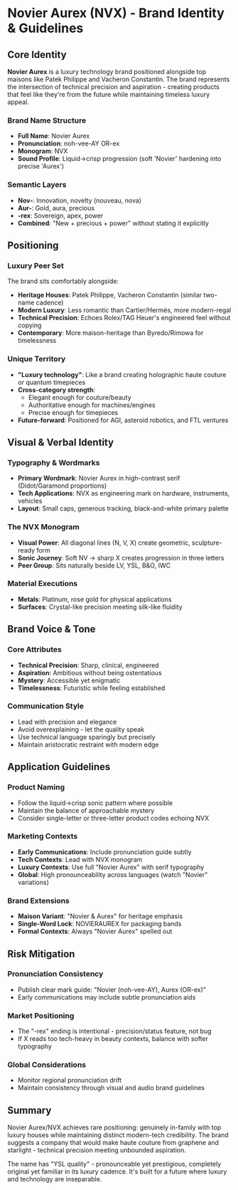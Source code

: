 # Novier Aurex (NVX) - Brand Identity & Guidelines

## Core Identity

**Novier Aurex** is a luxury technology brand positioned alongside top maisons like Patek Philippe and Vacheron Constantin. The brand represents the intersection of technical precision and aspiration - creating products that feel like they're from the future while maintaining timeless luxury appeal.

### Brand Name Structure
- **Full Name**: Novier Aurex
- **Pronunciation**: noh-vee-AY OR-ex
- **Monogram**: NVX
- **Sound Profile**: Liquid→crisp progression (soft 'Novier' hardening into precise 'Aurex')

### Semantic Layers
- **Nov-**: Innovation, novelty (nouveau, nova)
- **Aur-**: Gold, aura, precious
- **-rex**: Sovereign, apex, power
- **Combined**: "New + precious + power" without stating it explicitly

## Positioning

### Luxury Peer Set
The brand sits comfortably alongside:
- **Heritage Houses**: Patek Philippe, Vacheron Constantin (similar two-name cadence)
- **Modern Luxury**: Less romantic than Cartier/Hermès, more modern-regal
- **Technical Precision**: Echoes Rolex/TAG Heuer's engineered feel without copying
- **Contemporary**: More maison-heritage than Byredo/Rimowa for timelessness

### Unique Territory
- **"Luxury technology"**: Like a brand creating holographic haute couture or quantum timepieces
- **Cross-category strength**: 
  - Elegant enough for couture/beauty
  - Authoritative enough for machines/engines
  - Precise enough for timepieces
- **Future-forward**: Positioned for AGI, asteroid robotics, and FTL ventures

## Visual & Verbal Identity

### Typography & Wordmarks
- **Primary Wordmark**: Novier Aurex in high-contrast serif (Didot/Garamond proportions)
- **Tech Applications**: NVX as engineering mark on hardware, instruments, vehicles
- **Layout**: Small caps, generous tracking, black-and-white primary palette

### The NVX Monogram
- **Visual Power**: All diagonal lines (N, V, X) create geometric, sculpture-ready form
- **Sonic Journey**: Soft NV → sharp X creates progression in three letters
- **Peer Group**: Sits naturally beside LV, YSL, B&O, IWC

### Material Executions
- **Metals**: Platinum, rose gold for physical applications
- **Surfaces**: Crystal-like precision meeting silk-like fluidity

## Brand Voice & Tone

### Core Attributes
- **Technical Precision**: Sharp, clinical, engineered
- **Aspiration**: Ambitious without being ostentatious
- **Mystery**: Accessible yet enigmatic
- **Timelessness**: Futuristic while feeling established

### Communication Style
- Lead with precision and elegance
- Avoid overexplaining - let the quality speak
- Use technical language sparingly but precisely
- Maintain aristocratic restraint with modern edge

## Application Guidelines

### Product Naming
- Follow the liquid→crisp sonic pattern where possible
- Maintain the balance of approachable mystery
- Consider single-letter or three-letter product codes echoing NVX

### Marketing Contexts
- **Early Communications**: Include pronunciation guide subtly
- **Tech Contexts**: Lead with NVX monogram
- **Luxury Contexts**: Use full "Novier Aurex" with serif typography
- **Global**: High pronounceability across languages (watch "Novier" variations)

### Brand Extensions
- **Maison Variant**: "Novier & Aurex" for heritage emphasis
- **Single-Word Lock**: NOVIERAUREX for packaging bands
- **Formal Contexts**: Always "Novier Aurex" spelled out

## Risk Mitigation

### Pronunciation Consistency
- Publish clear mark guide: "Novier (noh-vee-AY), Aurex (OR-ex)"
- Early communications may include subtle pronunciation aids

### Market Positioning
- The "-rex" ending is intentional - precision/status feature, not bug
- If X reads too tech-heavy in beauty contexts, balance with softer typography

### Global Considerations
- Monitor regional pronunciation drift
- Maintain consistency through visual and audio brand guidelines

## Summary

Novier Aurex/NVX achieves rare positioning: genuinely in-family with top luxury houses while maintaining distinct modern-tech credibility. The brand suggests a company that would make haute couture from graphene and starlight - technical precision meeting unbounded aspiration.

The name has "YSL quality" - pronounceable yet prestigious, completely original yet familiar in its luxury cadence. It's built for a future where luxury and technology are inseparable.
